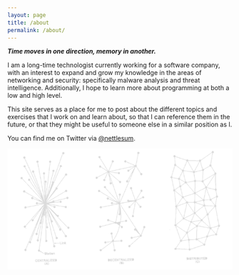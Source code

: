 ```yaml
---
layout: page
title: /about
permalink: /about/
---
```

***Time moves in one direction, memory in another.***

I am a long-time technologist currently working for a software company, with an interest to expand and grow my knowledge in the areas of networking and security: specifically malware analysis and threat intelligence. Additionally, I hope to learn more about programming at both a low and high level.

This site serves as a place for me to post about the different topics and exercises that I work on and learn about, so that I can reference them in the future, or that they might be useful to someone else in a similar position as I. 

You can find me on Twitter via [@nettlesum](https://twitter.com/nettlesum). 

![rhizome](/rhizome.png)
